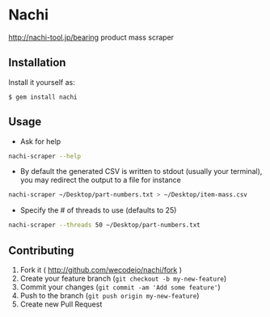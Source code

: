 # Nachi

http://nachi-tool.jp/bearing product mass scraper

## Installation

Install it yourself as:

    $ gem install nachi

## Usage

* Ask for help

```bash
nachi-scraper --help
```

* By default the generated CSV is written to stdout (usually your terminal), you may redirect the output to a file for instance

```bash
nachi-scraper ~/Desktop/part-numbers.txt > ~/Desktop/item-mass.csv
```

* Specify the # of threads to use (defaults to 25)

```bash
nachi-scraper --threads 50 ~/Desktop/part-numbers.txt
```

## Contributing

1. Fork it ( http://github.com/wecodeio/nachi/fork )
2. Create your feature branch (`git checkout -b my-new-feature`)
3. Commit your changes (`git commit -am 'Add some feature'`)
4. Push to the branch (`git push origin my-new-feature`)
5. Create new Pull Request
